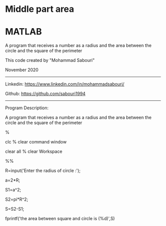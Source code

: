 # Middle part area

# MATLAB

A program that receives a number as a radius and the area between the circle and the square of the perimeter

 This code created by "Mohammad Sabouri"

 November 2020

----------------------------------------------------------

Linkedin:   https://www.linkedin.com/in/mohammadsabouri/

Github:     https://github.com/sabouri1994

----------------------------------------------------------

Program Description:

A program that receives a number as a radius and the area between the circle and the square of the perimeter

%

clc  % clear command window

clear all  % clear Workspace

%%

R=input('Enter the radius of circle :');

a=2*R;

S1=a^2;

S2=pi*R^2;

S=S2-S1;

fprintf('the area between square and circle is (%d)',S)

